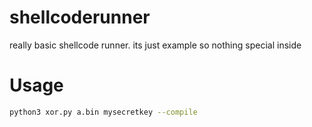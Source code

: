 # shellcoderunner
really basic shellcode runner. its just example so nothing special inside

# Usage

```sh
python3 xor.py a.bin mysecretkey --compile
```
